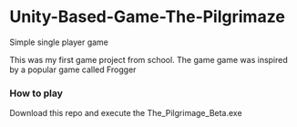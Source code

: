 # Unity-Based-Game-The-Pilgrimaze
Simple single player game

This was my first game project from school. The game game was inspired by a popular game called Frogger

### How to play

Download this repo and execute the The_Pilgrimage_Beta.exe 

